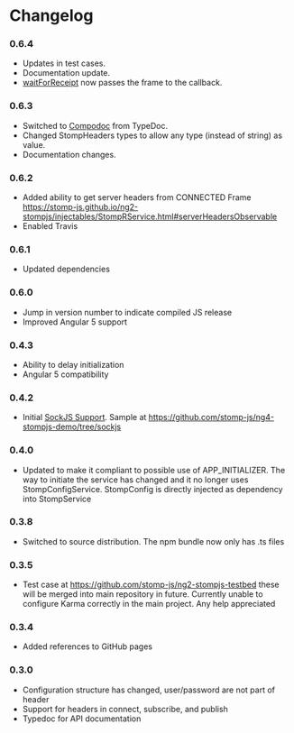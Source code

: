 # Changelog

### 0.6.4

- Updates in test cases.
- Documentation update.
- [waitForReceipt](https://stomp-js.github.io/ng2-stompjs/injectables/StompRService.html#waitForReceipt) now passes the frame to the callback.

### 0.6.3

- Switched to [Compodoc](https://github.com/compodoc/compodoc) from TypeDoc.
- Changed StompHeaders types to allow any type (instead of string) as value.
- Documentation changes.

### 0.6.2

- Added ability to get server headers from CONNECTED Frame 
  https://stomp-js.github.io/ng2-stompjs/injectables/StompRService.html#serverHeadersObservable
- Enabled Travis

### 0.6.1

- Updated dependencies

### 0.6.0

- Jump in version number to indicate compiled JS release
- Improved Angular 5 support

### 0.4.3

- Ability to delay initialization
- Angular 5 compatibility

### 0.4.2

- Initial [SockJS Support](https://stomp-js.github.io/ng2-stompjs/additional-documentation/sock-js.html).
Sample at https://github.com/stomp-js/ng4-stompjs-demo/tree/sockjs

### 0.4.0

- Updated to make it compliant to possible use of APP_INITIALIZER. The way to initiate the service has changed and it no longer uses StompConfigService.
StompConfig is directly injected as dependency into StompService

### 0.3.8

- Switched to source distribution. The npm bundle now only has .ts files

### 0.3.5

- Test case at https://github.com/stomp-js/ng2-stompjs-testbed these
  will be merged into main repository in future. Currently unable
  to configure Karma correctly in the main project. Any help appreciated

### 0.3.4

- Added references to GitHub pages

### 0.3.0

- Configuration structure has changed, user/password are not part of header
- Support for headers in connect, subscribe, and publish
- Typedoc for API documentation

